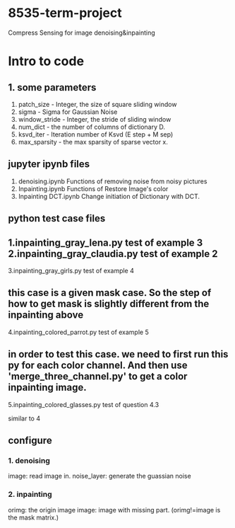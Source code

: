 # 8535-term-project
Compress Sensing for image denoising&amp;inpainting

# Intro to code
## 1. some parameters
1. patch_size - Integer, the size of square sliding window
2. sigma - Sigma for Gaussian Noise
3. window_stride - Integer, the stride of sliding window
4. num_dict - the number of columns of dictionary D.
5. ksvd_iter - Iteration number of Ksvd (E step + M sep)
6. max_sparsity - the max sparsity of sparse vector x.

## jupyter ipynb files
1. denoising.ipynb
Functions of removing noise from noisy pictures
2. Inpainting.ipynb
Functions of Restore Image's color
3. Inpainting DCT.ipynb
Change initiation of Dictionary with DCT.

## python test case files
1.inpainting_gray_lena.py
test of example 3
2.inpainting_gray_claudia.py
test of example 2
--------------------------------
3.inpainting_gray_girls.py
test of example 4

this case is a given mask case. So the step of how to
get mask is slightly different from the inpainting above
--------------------------------
4.inpainting_colored_parrot.py
test of example 5

in order to test this case. we need to first run this py for 
each color channel. And then use 'merge_three_channel.py' to
get a color inpainting image.
--------------------------------
5.inpainting_colored_glasses.py
test of question 4.3

similar to 4

## configure
### 1. denoising
image: read image in.
noise_layer: generate the guassian noise

### 2. inpainting
orimg: the origin image
image: image with missing part.   (orimg!=image is the mask matrix.)
